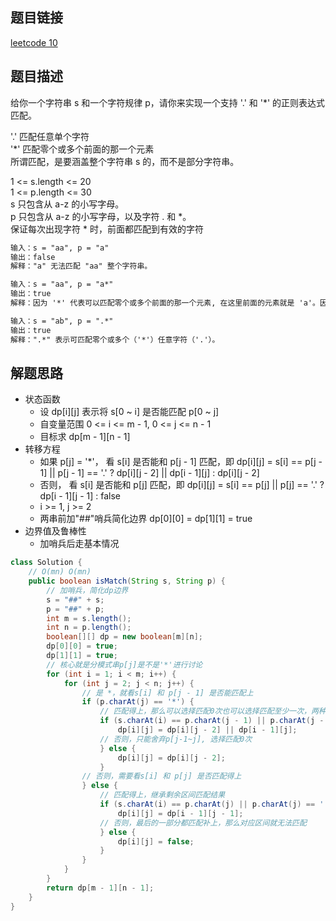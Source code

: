 ## 题目链接

[leetcode 10](https://leetcode.cn/problems/regular-expression-matching/)  

## 题目描述

给你一个字符串 s 和一个字符规律 p，请你来实现一个支持 '.' 和 '*' 的正则表达式匹配。

'.' 匹配任意单个字符  
'*' 匹配零个或多个前面的那一个元素  
所谓匹配，是要涵盖整个字符串 s 的，而不是部分字符串。  

1 <= s.length <= 20  
1 <= p.length <= 30  
s 只包含从 a-z 的小写字母。  
p 只包含从 a-z 的小写字母，以及字符 . 和 *。  
保证每次出现字符 * 时，前面都匹配到有效的字符   

```html
输入：s = "aa", p = "a"
输出：false
解释："a" 无法匹配 "aa" 整个字符串。

输入：s = "aa", p = "a*"
输出：true
解释：因为 '*' 代表可以匹配零个或多个前面的那一个元素, 在这里前面的元素就是 'a'。因此，字符串 "aa" 可被视为 'a' 重复了一次。

输入：s = "ab", p = ".*"
输出：true
解释：".*" 表示可匹配零个或多个（'*'）任意字符（'.'）。
```

## 解题思路  

- 状态函数
  - 设 dp[i][j] 表示将 s[0 ~ i] 是否能匹配 p[0 ~ j]
  - 自变量范围 0 <= i <= m - 1, 0 <= j <= n - 1
  - 目标求 dp[m - 1][n - 1]
- 转移方程
  - 如果 p[j] = '*'， 看 s[i] 是否能和 p[j - 1] 匹配，即 dp[i][j] = s[i] == p[j - 1] || p[j - 1] == '.' ? dp[i][j - 2] || dp[i - 1][j] : dp[i][j - 2]
  - 否则， 看 s[i] 是否能和 p[j] 匹配，即 dp[i][j] = s[i] == p[j] || p[j] == '.' ? dp[i - 1][j - 1] : false
  - i >= 1, j >= 2
  - 两串前加"##"哨兵简化边界 dp[0][0] = dp[1][1] = true
- 边界值及鲁棒性
  - 加哨兵后走基本情况
  
```java
class Solution {
    // O(mn) O(mn)
    public boolean isMatch(String s, String p) {
        // 加哨兵，简化dp边界
        s = "##" + s;
        p = "##" + p;
        int m = s.length();
        int n = p.length();
        boolean[][] dp = new boolean[m][n];
        dp[0][0] = true;
        dp[1][1] = true;
        // 核心就是分模式串p[j]是不是'*'进行讨论
        for (int i = 1; i < m; i++) {
            for (int j = 2; j < n; j++) {
                // 是 *，就看s[i] 和 p[j - 1] 是否能匹配上
                if (p.charAt(j) == '*') {
                    // 匹配得上，那么可以选择匹配0次也可以选择匹配至少一次，两种情况有一种能成功就代表整个区间能够匹配，故结果取或
                    if (s.charAt(i) == p.charAt(j - 1) || p.charAt(j - 1) == '.') {
                        dp[i][j] = dp[i][j - 2] || dp[i - 1][j];
                    // 否则，只能舍弃p[j-1~j], 选择匹配0次
                    } else {
                        dp[i][j] = dp[i][j - 2];
                    }
                // 否则，需要看s[i] 和 p[j] 是否匹配得上
                } else {
                    // 匹配得上，继承剩余区间匹配结果
                    if (s.charAt(i) == p.charAt(j) || p.charAt(j) == '.') {
                        dp[i][j] = dp[i - 1][j - 1];
                    // 否则，最后的一部分都匹配补上，那么对应区间就无法匹配
                    } else {
                        dp[i][j] = false;
                    }
                }
            }
        }
        return dp[m - 1][n - 1];
    }
}
```
